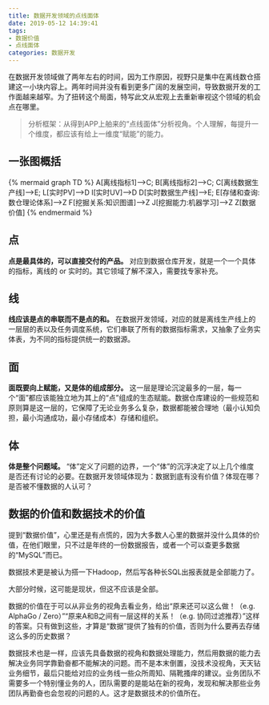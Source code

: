 ```yaml
---
title: 数据开发领域的点线面体
date: 2019-05-12 14:39:41
tags: 
- 数据价值 
- 点线面体
categories: 数据开发
---
```


在数据开发领域做了两年左右的时间，因为工作原因，视野只是集中在离线数仓搭建这一小块内容上。两年时间并没有看到更多广阔的发展空间，导致数据开发的工作面越来越窄。为了扭转这个局面，特写此文从宏观上去重新审视这个领域的机会点在哪里。
>分析框架：从得到APP上舶来的“点线面体”分析视角。个人理解，每提升一个维度，都应该有给上一维度“赋能”的能力。

## 一张图概括
{% mermaid graph TD %}
    A[离线指标1]-->C;
    B[离线指标2]-->C;
    C[离线数据生产线]-->E;
    L[实时PV]-->D
    I[实时UV]-->D
    D[实时数据生产线]-->E;
    E[存储和查询: 数仓理论体系]-->Z
    F[挖掘关系:知识图谱]-->Z
    J[挖掘能力:机器学习]-->Z
    Z[数据价值]
{% endmermaid %}
<!--more-->
## 点
**点是最具体的，可以直接交付的产品。** 对应到数据仓库开发，就是一个一个具体的指标，离线的 or 实时的。其它领域了解不深入，需要找专家补充。
## 线
**线应该是点的串联而不是点的和。** 在数据开发领域，对应的就是离线生产线上的一层层的表以及任务调度系统，它们串联了所有的数据指标需求，又抽象了业务实体表，为不同的指标提供统一的数据源。
## 面
**面既要向上赋能，又是体的组成部分。** 这一层是理论沉淀最多的一层，每一个“面”都应该能独立地为其上的“点”组成的生态赋能。数据仓库建设的一些规范和原则算是这一层的，它保障了无论业务多么复杂，数据都能被合理地（最小认知负担，最小沟通成功，最小存储成本）存储和组织。
## 体
**体是整个问题域。** “体”定义了问题的边界，一个“体”的沉浮决定了以上几个维度是否还有讨论的必要。在数据开发领域体现为：数据到底有没有价值？体现在哪？是否被不懂数据的人认可？

## 数据的价值和数据技术的价值
提到“数据价值”，心里还是有点慌的，因为大多数人心里的数据并没什么具体的价值，在他们眼里，只不过是年终的一份数据报告，或者一个可以查更多数据的“MySQL”而已。

数据技术更是被认为搭一下Hadoop，然后写各种长SQL出报表就是全部能力了。

大部分时候，这可能是现状，但这不应该是全部。

数据的价值在于可以从非业务的视角去看业务，给出“原来还可以这么做！（e.g. AlphaGo / Zero）”“原来A和B之间有一层这样的关系！（e.g. 协同过滤推荐）”这样的答案。只有做到这些，才算是“数据”提供了独有的价值，否则为什么要再去存储这么多的历史数据？

数据技术也是一样，应该先具备数据的视角和数据处理能力，然后用数据的能力去解决业务同学靠勤奋都不能解决的问题。而不是本末倒置，没技术没视角，天天钻业务细节，最后只能给对应的业务线一些众所周知、隔靴搔痒的建议。业务团队不需要多一个特别懂业务的人，团队需要的是能站在新的视角，发现和解决那些业务团队再勤奋也会忽视的问题的人。这才是数据技术的价值所在。

